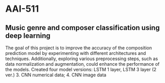 # AAI-511

## Music genre and composer classification using deep learning

The goal of this project is to improve the accuracy of the composition prediction model by experimenting with different architectures and techniques. Additionally, exploring various preprocessing steps, such as data normalization and augmentation, could enhance the performance of the models. Created four model versions: LSTM 1 layer, LSTM 3 layer (2 ver.) 3. CNN numerical data; 4. CNN image data
